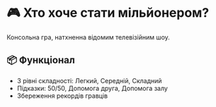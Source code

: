 # 🎮 Хто хоче стати мільйонером?

Консольна гра, натхненна відомим телевізійним шоу.

## 📦 Функціонал

- 3 рівні складності: Легкий, Середній, Складний
- Підказки: 50/50, Допомога друга, Допомога залу
- Збереження рекордів гравців